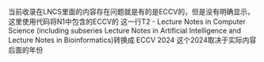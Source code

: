 当前收录在LNCS里面的内容存在问题就是有的是ECCV的，但是没有明确显示，这里使用代码将N1中包含的ECCV的 这一行T2  - Lecture Notes in Computer Science (including subseries Lecture Notes in Artificial Intelligence and Lecture Notes in Bioinformatics)转换成 ECCV 2024 这个2024取决于实际内容后面的年份